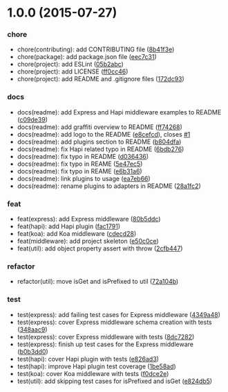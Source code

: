 <a name="1.0.0"></a>
# 1.0.0 (2015-07-27)


### chore

* chore(contributing): add CONTRIBUTING file
 ([8b41f3e](https://github.com/RisingStack/graffiti/commit/8b41f3e))
* chore(package): add package.json file
 ([eec7c31](https://github.com/RisingStack/graffiti/commit/eec7c31))
* chore(project): add ESLint
 ([05b2abc](https://github.com/RisingStack/graffiti/commit/05b2abc))
* chore(project): add LICENSE
 ([ff0cc46](https://github.com/RisingStack/graffiti/commit/ff0cc46))
* chore(project): add README and .gitignore files
 ([172dc93](https://github.com/RisingStack/graffiti/commit/172dc93))

### docs

* docs(readme): add Express and Hapi middleware examples to README
 ([c09de39](https://github.com/RisingStack/graffiti/commit/c09de39))
* docs(readme): add graffiti overview to README
 ([ff74268](https://github.com/RisingStack/graffiti/commit/ff74268))
* docs(readme): add logo to the README
 ([e8cefcd](https://github.com/RisingStack/graffiti/commit/e8cefcd)), closes [#1](https://github.com/RisingStack/graffiti/issues/1)
* docs(readme): add plugins section to README
 ([b804dfa](https://github.com/RisingStack/graffiti/commit/b804dfa))
* docs(readme): fix Hapi related typo in README
 ([6bdb276](https://github.com/RisingStack/graffiti/commit/6bdb276))
* docs(readme): fix typo in README
 ([d036436](https://github.com/RisingStack/graffiti/commit/d036436))
* docs(readme): fix typo in REAME
 ([5e47ec5](https://github.com/RisingStack/graffiti/commit/5e47ec5))
* docs(readme): fix typo in REAME
 ([e6b31a6](https://github.com/RisingStack/graffiti/commit/e6b31a6))
* docs(readme): link plugins to usage
 ([ea7eb66](https://github.com/RisingStack/graffiti/commit/ea7eb66))
* docs(readme): rename plugins to adapters in README
 ([28a1fc2](https://github.com/RisingStack/graffiti/commit/28a1fc2))

### feat

* feat(express): add Express middleware
 ([80b5ddc](https://github.com/RisingStack/graffiti/commit/80b5ddc))
* feat(hapi): add Hapi plugin
 ([fac1791](https://github.com/RisingStack/graffiti/commit/fac1791))
* feat(koa): add Koa middleware
 ([cdecd28](https://github.com/RisingStack/graffiti/commit/cdecd28))
* feat(middleware): add project skeleton
 ([e50c0ce](https://github.com/RisingStack/graffiti/commit/e50c0ce))
* feat(util): add object property assert with throw
 ([2cfb447](https://github.com/RisingStack/graffiti/commit/2cfb447))

### refactor

* refactor(util): move isGet and isPrefixed to util
 ([72a104b](https://github.com/RisingStack/graffiti/commit/72a104b))

### test

* test(express): add failing test cases for Express middleware
 ([4349a48](https://github.com/RisingStack/graffiti/commit/4349a48))
* test(express): cover Express middleware schema creation with tests
 ([348aac9](https://github.com/RisingStack/graffiti/commit/348aac9))
* test(express): cover Express middleware with tests
 ([8dc7282](https://github.com/RisingStack/graffiti/commit/8dc7282))
* test(express): finish up test cases for the Express middleware
 ([b0b3dd0](https://github.com/RisingStack/graffiti/commit/b0b3dd0))
* test(hapi): cover Hapi plugin with tests
 ([e826ad3](https://github.com/RisingStack/graffiti/commit/e826ad3))
* test(hapi): improve Hapi plugin test coverage
 ([1be58ad](https://github.com/RisingStack/graffiti/commit/1be58ad))
* test(koa): cover Koa middleware with tests
 ([f0dce2e](https://github.com/RisingStack/graffiti/commit/f0dce2e))
* test(util): add skipping test cases for isPrefixed and isGet
 ([e824db5](https://github.com/RisingStack/graffiti/commit/e824db5))



